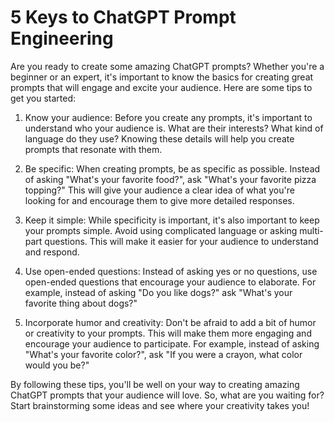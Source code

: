 # 5 Keys to ChatGPT Prompt Engineering

Are you ready to create some amazing ChatGPT prompts? Whether you're a beginner or an expert, it's
important to know the basics for creating great prompts that will engage and excite your audience.
Here are some tips to get you started:

1. Know your audience: Before you create any prompts, it's important to understand who your audience
is. What are their interests? What kind of language do they use? Knowing these details will help
you create prompts that resonate with them.

2. Be specific: When creating prompts, be as specific as possible. Instead of asking "What's your
favorite food?", ask "What's your favorite pizza topping?" This will give your audience a clear
idea of what you're looking for and encourage them to give more detailed responses.

3. Keep it simple: While specificity is important, it's also important to keep your prompts simple.
Avoid using complicated language or asking multi-part questions. This will make it easier for your
audience to understand and respond.

4. Use open-ended questions: Instead of asking yes or no questions, use open-ended questions that
encourage your audience to elaborate. For example, instead of asking "Do you like dogs?"
ask "What's your favorite thing about dogs?"

5. Incorporate humor and creativity: Don't be afraid to add a bit of humor or creativity to your
prompts. This will make them more engaging and encourage your audience to participate. For example,
instead of asking "What's your favorite color?", ask "If you were a crayon, what color would you
be?"

By following these tips, you'll be well on your way to creating amazing ChatGPT prompts that your
audience will love. So, what are you waiting for? Start brainstorming some ideas and see where your
creativity takes you!